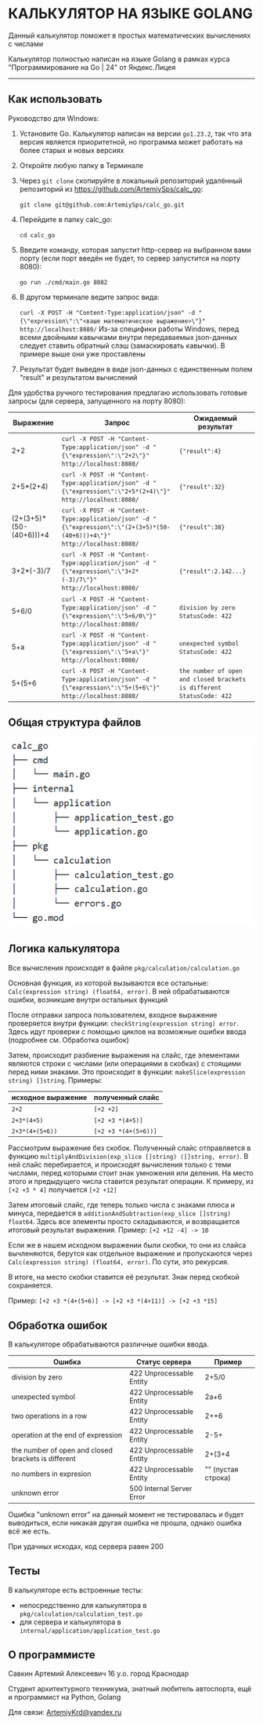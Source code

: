 # КАЛЬКУЛЯТОР НА ЯЗЫКЕ GOLANG

Данный калькулятор поможет в простых математических вычислениях с числами

Калькулятор полностью написан на языке Golang в рамках курса "Программирование на Go | 24" от Яндекс.Лицея

---
## Как использовать

Руководство для Windows:
1. Установите Go. Калькулятор написан на версии `go1.23.2`, так что эта версия является приоритетной, но программа может работать на более старых и новых версиях
2. Откройте любую папку в Терминале
3. Через `git clone` скопируйте в локальный репозиторий удалённый репозиторий из https://github.com/ArtemiySps/calc_go:
   
	`git clone git@github.com:ArtemiySps/calc_go.git` 
5. Перейдите в папку calc_go:
   
	`cd calc_go`
6. Введите команду, которая запустит http-сервер на выбранном вами порту (если порт введён не будет, то сервер запустится на порту 8080):

	`go run ./cmd/main.go 8082`
7. В другом терминале ведите запрос вида:

	`curl -X POST -H "Content-Type:application/json" -d "{\"expression\":\"<ваше математическое выражение>\"}" http://localhost:8080/`
	Из-за специфики работы Windows, перед всеми двойными кавычками внутри передаваемых json-данных следует ставить обратный слэш (замаскировать кавычки). В примере выше они уже проставлены
8. Результат будет выведен в виде json-данных с единственным полем "result" и результатом вычислений

Для удобства ручного тестирования предлагаю использовать готовые запросы (для сервера, запущенного на порту 8080):

| Выражение                | Запрос                                                                                                                     | Ожидаемый результат                                                        |
| ------------------------ | -------------------------------------------------------------------------------------------------------------------------- | -------------------------------------------------------------------------- |
| 2+2                      | `curl -X POST -H "Content-Type:application/json" -d "{\"expression\":\"2+2\"}" http://localhost:8080/`                     | `{"result":4}`                                                             |
| 2+5*(2+4)                | `curl -X POST -H "Content-Type:application/json" -d "{\"expression\":\"2+5*(2+4)\"}" http://localhost:8080/`               | `{"result":32}`                                                            |
| (2+(3+5)\*(50-(40+6)))+4 | `curl -X POST -H "Content-Type:application/json" -d "{\"expression\":\"(2+(3+5)*(50-(40+6)))+4\"}" http://localhost:8080/` | `{"result":38}`                                                            |
| 3+2*(-3)/7               | `curl -X POST -H "Content-Type:application/json" -d "{\"expression\":\"3+2*(-3)/7\"}" http://localhost:8080/`              | `{"result":2.142...}`                                                      |
| 5+6/0                    | `curl -X POST -H "Content-Type:application/json" -d "{\"expression\":\"5+6/0\"}" http://localhost:8080/`                   | `division by zero`<br>`StatusCode: 422`                                    |
| 5+a                      | `curl -X POST -H "Content-Type:application/json" -d "{\"expression\":\"5+a\"}" http://localhost:8080/`                     | `unexpected symbol`<br>`StatusCode: 422`                                   |
| 5+(5+6                   | `curl -X POST -H "Content-Type:application/json" -d "{\"expression\":\"5+(5+6\"}" http://localhost:8080/`                  | `the number of open and closed brackets is different`<br>`StatusCode: 422` |

## Общая структура файлов

![](readme_assets/file_structure.png)

## Логика калькулятора

Все вычисления происходят в файле `pkg/calculation/calculation.go`

Основная функция, из которой вызываются все остальные:
`Calc(expression string) (float64, error)`. В ней обрабатываются ошибки, возникшие внутри остальных функций

После отправки запроса пользователем, входное выражение проверяется внутри функции: `checkString(expression string) error`. Здесь идут проверки с помощью циклов на возможные ошибки ввода (подробнее см. Обработка ошибок)

Затем, происходит разбиение выражения на слайс, где элементами являются строки с числами (или операциями в скобках) с стоящими перед ними знаками. Это происходит в функции: `makeSlice(expression string) []string`. Примеры:

| исходное выражение | полученный слайс     |
| ------------------ | -------------------- |
| `2+2`              | `[+2 +2]`            |
| `2+3*(4+5)`        | `[+2 +3 *(4+5)]`     |
| `2+3*(4+(5+6))`    | `[+2 +3 *(4+(5+6))]` |


Рассмотрим выражение без скобок. Полученный слайс отправляется в функцию `multiplyAndDivision(exp_slice []string) ([]string, error)`. 
В ней слайс перебирается, и происходят вычисления только с теми числами, перед которыми стоит знак умножения или деления. На место этого и предыдущего числа ставится результат операции. К примеру, из `[+2 +3 * 4]` получается `[+2 +12]`

Затем итоговый слайс, где теперь только числа с знаками плюса и минуса, передается в `additionAndSubtraction(exp_slice []string) float64`.
Здесь все элементы просто складываются, и возвращается итоговый результат выражения. Пример: `[+2 +12 -4] -> 10`

Если же в нашем исходном выражении были скобки, то они из слайса вычленяются, берутся как отдельное выражение и пропускаются через `Calc(expression string) (float64, error)`. По сути, это рекурсия. 

В итоге, на место скобки ставится её результат. Знак перед скобкой сохраняется.

Пример: `[+2 +3 *(4+(5+6)] -> [+2 +3 *(4+11)] -> [+2 +3 *15]`

## Обработка ошибок

В калькуляторе обрабатываются различные ошибки ввода.


| Ошибка                                              | Статус сервера            | Пример             |
| --------------------------------------------------- | ------------------------- | ------------------ |
| division by zero                                    | 422 Unprocessable Entity  | 2+5/0              |
| unexpected symbol                                   | 422 Unprocessable Entity  | 2a+6               |
| two operations in a row                             | 422 Unprocessable Entity  | 2++6               |
| operation at the end of expression                  | 422 Unprocessable Entity  | 2-5+               |
| the number of open and closed brackets is different | 422 Unprocessable Entity  | 2+(3+4             |
| no numbers in expresion                             | 422 Unprocessable Entity  | "" (пустая строка) |
| unknown error                                       | 500 Internal Server Error |                    |

Ошибка "unknown error" на данный момент не тестировалась и будет выводиться, если никакая другая ошибка не прошла, однако ошибка всё же есть.

При удачных исходах, код сервера равен 200

## Тесты

В калькуляторе есть встроенные тесты: 
- непосредственно для калькулятора в `pkg/calculation/calculation_test.go`
- для сервера и калькулятора в `internal/application/application_test.go`



## О программисте

Савкин Артемий Алексеевич
16 y.o.
город Краснодар

Студент архитектурного техникума, знатный любитель автоспорта, ещё и программист на Python, Golang

Для связи:
ArtemiyKrd@yandex.ru
